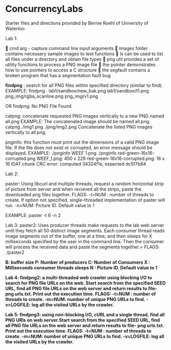 # ConcurrencyLabs

Starter files and directions provided by Bernie Roehl of University of Waterloo:

Lab 1:

 cmd arg - capture command line input arguments
 images folder contains necessary sample images to test functions
 ls can be used to list all files under a directory and obtain file types
 png util provides a set of utility functions to process a PNG image file
 the pointer demonstrates how to use pointers to access a C structure
 the segfault contains a broken program that has a segmentation fault bug

<b>findpng</b> : search for all PNG files within specified directory (similar to find).
EXAMPLE:
findpng .
lab1/sandbox/new_bak.png
lab1/sandbox/t1.png
png_img/rgba_scanline.png
png_img/v1.png

OR
findpng: No PNG File Found

catpng: concatenate requested PNG images vertically to a new PNG named all.png
EXAMPLE:
The concatenated image should be named all.png.
catpng ./img1.png ./png/img2.png
Concatenate the listed PNG images vertically to all.png.

pnginfo: this function must print out the dimensions of a valid PNG image file. If the file does not exist or corrupted, an error message should be displayed.
EXAMPLE:
./pnginfo WEEF 1.png                             ./pnginfo red-green-16x16-corrupted.png
WEEF_1.png: 450 x 229                             red-green-16x16-corrupted.png: 16 x 16
                                                  IDAT chunk CRC error: computed 34324f1e, expected dc5f7b84
                                                  
Lab 2:

paster: Using libcurl and multiple threads, request a random horizontal strip of picture from server and when recieved all the strips, paste the downloaded png files together.
FLAGS:
-t=NUM : number of threads to create. If option not specified, single-threaded implementation of paster will run.
-n=NUM: Picture ID. Default value to 1

EXAMPLE:
paster -t 6 -n 2


Lab 3:
paster2: Uses producer threads make requests to the lab web server until they fetch all 50 distinct image segments. Each consumer thread reads image segments out of the buffer, one at a time, and then sleeps for X milliseconds specified by the user in the command line. Then the consumer will process the received data and paste the segments together.=
FLAGS:
./paster2 <B> <P> <C> <X> <N>
 B: buffer size
 P: Number of producers
 C: Number of Consumers
 X : Milliseconds consumer threads sleeps
 N : Picture ID. Default value to 1
 
 
 Lab 4:
 findpng2:  a multi-threaded web crawler using blocking I/O to search for PNG file URLs on the web. Start search from the specified SEED URL, find all PNG file URLs on the web server and return  results to file- png urls.txt. Print out the execution time. 
 FLAGS:
-t=NUM : number of threads to create.
-m=NUM: number of unique PNG URLs to find.
-v=LOGFILE: log all the visited URLs by the crawler.


Lab 5:
findpng3: using non-blocking I/O, cURL and a single thread, find all PNG URls on web server.Start search from the specified SEED URL, find all PNG file URLs on the web server and return  results to file- png urls.txt. Print out the execution time. 
 FLAGS:
-t=NUM : number of threads to create.
-m=NUM: number of unique PNG URLs to find.
-v=LOGFILE: log all the visited URLs by the crawler.



 




